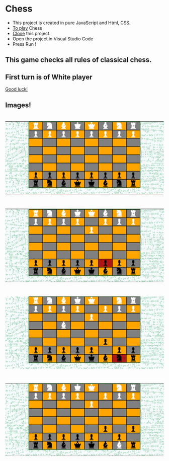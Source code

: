 # Chess
  - This project is created in pure JavaScript and Html, CSS.
  - [To play](https://jaypsofteng.github.io/Chess/) Chess  
  - [Clone](https://github.com/Jaypsofteng/Chess.git) this project.
  - Open the project in Visual Studio Code 
  - Press Run !
## This game checks all rules of classical chess.
## First turn is of White player 
[Good luck!](https://jaypsofteng.github.io/Chess/)
  ## Images!
# [![Game-start](/img/start.PNG)](https://github.com/Jaypsofteng/Chess.git)
# [![Game-click](/img/click.PNG)](https://github.com/Jaypsofteng/Chess.git)
# [![Game-drop](/img/drop.PNG)](https://github.com/Jaypsofteng/Chess.git)
# [![Game-win](/img/win.PNG)](https://github.com/Jaypsofteng/Chess.git)

